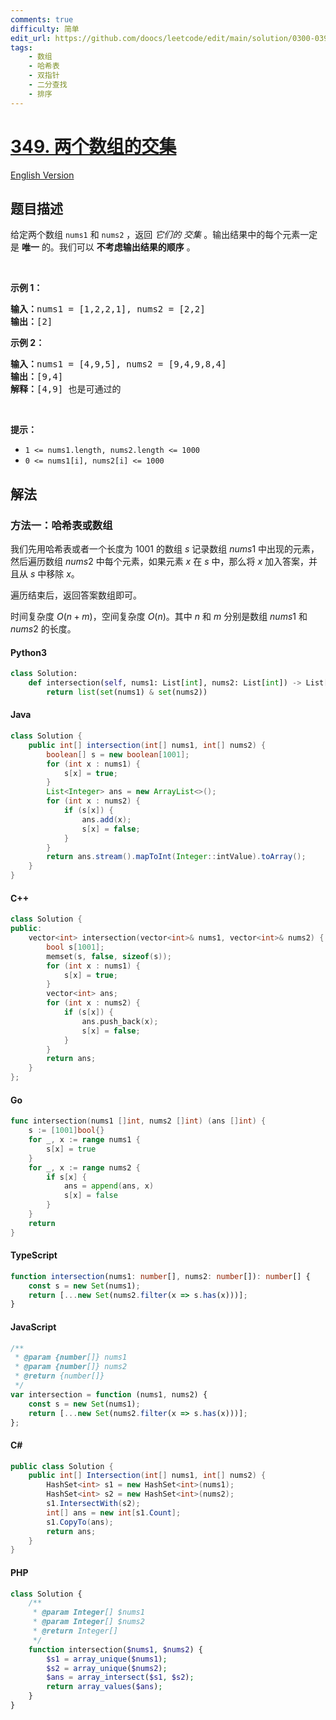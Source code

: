 ```yaml
---
comments: true
difficulty: 简单
edit_url: https://github.com/doocs/leetcode/edit/main/solution/0300-0399/0349.Intersection%20of%20Two%20Arrays/README.md
tags:
    - 数组
    - 哈希表
    - 双指针
    - 二分查找
    - 排序
---
```


<!-- problem:start -->

# [349. 两个数组的交集](https://leetcode.cn/problems/intersection-of-two-arrays)

[English Version](/solution/0300-0399/0349.Intersection%20of%20Two%20Arrays/README_EN.md)

## 题目描述

<!-- description:start -->

<p>给定两个数组&nbsp;<code>nums1</code>&nbsp;和&nbsp;<code>nums2</code> ，返回 <em>它们的 <span data-keyword="array-intersection">交集</span></em>&nbsp;。输出结果中的每个元素一定是 <strong>唯一</strong> 的。我们可以 <strong>不考虑输出结果的顺序</strong> 。</p>

<p>&nbsp;</p>

<p><strong>示例 1：</strong></p>

<pre>
<strong>输入：</strong>nums1 = [1,2,2,1], nums2 = [2,2]
<strong>输出：</strong>[2]
</pre>

<p><strong>示例 2：</strong></p>

<pre>
<strong>输入：</strong>nums1 = [4,9,5], nums2 = [9,4,9,8,4]
<strong>输出：</strong>[9,4]
<strong>解释：</strong>[4,9] 也是可通过的
</pre>

<p>&nbsp;</p>

<p><strong>提示：</strong></p>

<ul>
	<li><code>1 &lt;= nums1.length, nums2.length &lt;= 1000</code></li>
	<li><code>0 &lt;= nums1[i], nums2[i] &lt;= 1000</code></li>
</ul>

<!-- description:end -->

## 解法

<!-- solution:start -->

### 方法一：哈希表或数组

我们先用哈希表或者一个长度为 $1001$ 的数组 $s$ 记录数组 $nums1$ 中出现的元素，然后遍历数组 $nums2$ 中每个元素，如果元素 $x$ 在 $s$ 中，那么将 $x$ 加入答案，并且从 $s$ 中移除 $x$。

遍历结束后，返回答案数组即可。

时间复杂度 $O(n+m)$，空间复杂度 $O(n)$。其中 $n$ 和 $m$ 分别是数组 $nums1$ 和 $nums2$ 的长度。

<!-- tabs:start -->

#### Python3

```python
class Solution:
    def intersection(self, nums1: List[int], nums2: List[int]) -> List[int]:
        return list(set(nums1) & set(nums2))
```

#### Java

```java
class Solution {
    public int[] intersection(int[] nums1, int[] nums2) {
        boolean[] s = new boolean[1001];
        for (int x : nums1) {
            s[x] = true;
        }
        List<Integer> ans = new ArrayList<>();
        for (int x : nums2) {
            if (s[x]) {
                ans.add(x);
                s[x] = false;
            }
        }
        return ans.stream().mapToInt(Integer::intValue).toArray();
    }
}
```

#### C++

```cpp
class Solution {
public:
    vector<int> intersection(vector<int>& nums1, vector<int>& nums2) {
        bool s[1001];
        memset(s, false, sizeof(s));
        for (int x : nums1) {
            s[x] = true;
        }
        vector<int> ans;
        for (int x : nums2) {
            if (s[x]) {
                ans.push_back(x);
                s[x] = false;
            }
        }
        return ans;
    }
};
```

#### Go

```go
func intersection(nums1 []int, nums2 []int) (ans []int) {
	s := [1001]bool{}
	for _, x := range nums1 {
		s[x] = true
	}
	for _, x := range nums2 {
		if s[x] {
			ans = append(ans, x)
			s[x] = false
		}
	}
	return
}
```

#### TypeScript

```ts
function intersection(nums1: number[], nums2: number[]): number[] {
    const s = new Set(nums1);
    return [...new Set(nums2.filter(x => s.has(x)))];
}
```

#### JavaScript

```js
/**
 * @param {number[]} nums1
 * @param {number[]} nums2
 * @return {number[]}
 */
var intersection = function (nums1, nums2) {
    const s = new Set(nums1);
    return [...new Set(nums2.filter(x => s.has(x)))];
};
```

#### C#

```cs
public class Solution {
    public int[] Intersection(int[] nums1, int[] nums2) {
        HashSet<int> s1 = new HashSet<int>(nums1);
        HashSet<int> s2 = new HashSet<int>(nums2);
        s1.IntersectWith(s2);
        int[] ans = new int[s1.Count];
        s1.CopyTo(ans);
        return ans;
    }
}
```

#### PHP

```php
class Solution {
    /**
     * @param Integer[] $nums1
     * @param Integer[] $nums2
     * @return Integer[]
     */
    function intersection($nums1, $nums2) {
        $s1 = array_unique($nums1);
        $s2 = array_unique($nums2);
        $ans = array_intersect($s1, $s2);
        return array_values($ans);
    }
}
```

<!-- tabs:end -->

<!-- solution:end -->

<!-- problem:end -->
